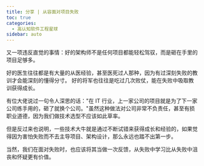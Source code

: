 ```yaml
---
title: 分享 | 从容面对项目失败
toc: true
categories: 
  - 高认知软件工程星球
sidebar: auto
---
```


又一项违反直觉的事情：好的架构师不是任何项目都能轻松驾驭，而是砸在手里的项目足够多。

好的医生往往都是有大量的从医经验，甚至医死过人那种，因为有过深刻失败的教训才会能深刻的懂得分寸。
好的将军也往往是吃过几次败仗，能在失败中吸取教训获得成长。

有位大佬说过一句令人深思的话："在 IT 行业，上一家公司的项目就是为了下一家公司练手用的，砸了就换个公司。"虽然这种做法对公司非常不负责任，甚至有损职业道德，因为我们做技术选型不应该如此草率。

但是反过来也说明，一些技术大牛就是通过不断试错来获得成长和经验的，如果觉得因为害怕失败而不去主导项目、架构设计，那么永远也踏不出第一步。

当然，我们在面对失败时，也应该将其当做一次反馈，从失败中学习比从失败中沮丧和怀疑更有价值。
